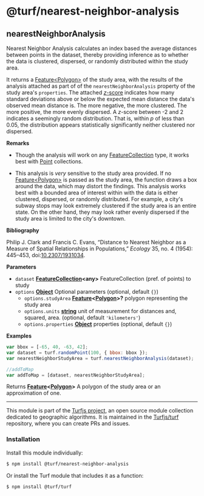 # @turf/nearest-neighbor-analysis

<!-- Generated by documentation.js. Update this documentation by updating the source code. -->

## nearestNeighborAnalysis

Nearest Neighbor Analysis calculates an index based the average distances
between points in the dataset, thereby providing inference as to whether the
data is clustered, dispersed, or randomly distributed within the study area.

It returns a [Feature&lt;Polygon>][1] of the study area, with the results of
the analysis attached as part of of the `nearestNeighborAnalysis` property
of the study area's `properties`. The attached
[_z_-score][2] indicates how many
standard deviations above or below the expected mean distance the data's
observed mean distance is. The more negative, the more clustered. The more
positive, the more evenly dispersed. A _z_-score between -2 and 2 indicates
a seemingly random distribution. That is, within _p_ of less than 0.05, the
distribution appears statistically significantly neither clustered nor
dispersed.

**Remarks**

-   Though the analysis will work on any [FeatureCollection][3] type, it
    works best with [Point][4] collections.

-   This analysis is _very_ sensitive to the study area provided. If no [Feature&lt;Polygon>][1] is passed as the study area, the function draws a box
    around the data, which may distort the findings. This analysis works best
    with a bounded area of interest within with the data is either clustered,
    dispersed, or randomly distributed. For example, a city's subway stops may
    look extremely clustered if the study area is an entire state. On the other
    hand, they may look rather evenly dispersed if the study area is limited to
    the city's downtown.

**Bibliography**

Philip J. Clark and Francis C. Evans, “Distance to Nearest Neighbor as a
Measure of Spatial Relationships in Populations,” _Ecology_ 35, no. 4
(1954): 445–453, doi:[10.2307/1931034][5].

**Parameters**

-   `dataset` **[FeatureCollection][6]&lt;any>** FeatureCollection (pref. of points) to study
-   `options` **[Object][7]** Optional parameters (optional, default `{}`)
    -   `options.studyArea` **[Feature][8]&lt;[Polygon][9]>?** polygon representing the study area
    -   `options.units` **[string][10]** unit of measurement for distances and, squared, area. (optional, default `'kilometers'`)
    -   `options.properties` **[Object][7]** properties (optional, default `{}`)

**Examples**

```javascript
var bbox = [-65, 40, -63, 42];
var dataset = turf.randomPoint(100, { bbox: bbox });
var nearestNeighborStudyArea = turf.nearestNeighborAnalysis(dataset);

//addToMap
var addToMap = [dataset, nearestNeighborStudyArea];
```

Returns **[Feature][8]&lt;[Polygon][9]>** A polygon of the study area or an approximation of one.

[1]: Feature<Polygon>

[2]: https://en.wikipedia.org/wiki/Standard_score

[3]: https://tools.ietf.org/html/rfc7946#section-3.3

[4]: https://tools.ietf.org/html/rfc7946#section-3.1.2

[5]: http://doi.org/10.2307/1931034

[6]: https://tools.ietf.org/html/rfc7946#section-3.3

[7]: https://developer.mozilla.org/docs/Web/JavaScript/Reference/Global_Objects/Object

[8]: https://tools.ietf.org/html/rfc7946#section-3.2

[9]: https://tools.ietf.org/html/rfc7946#section-3.1.6

[10]: https://developer.mozilla.org/docs/Web/JavaScript/Reference/Global_Objects/String

<!-- This file is automatically generated. Please don't edit it directly:
if you find an error, edit the source file (likely index.js), and re-run
./scripts/generate-readmes in the turf project. -->

---

This module is part of the [Turfjs project](http://turfjs.org/), an open source
module collection dedicated to geographic algorithms. It is maintained in the
[Turfjs/turf](https://github.com/Turfjs/turf) repository, where you can create
PRs and issues.

### Installation

Install this module individually:

```sh
$ npm install @turf/nearest-neighbor-analysis
```

Or install the Turf module that includes it as a function:

```sh
$ npm install @turf/turf
```
